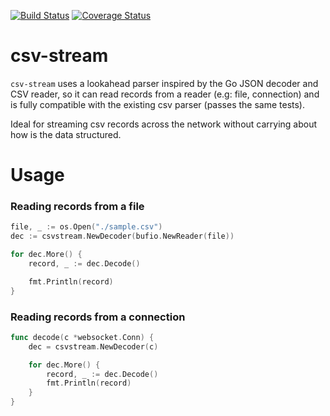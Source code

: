 [![Build Status](https://travis-ci.org/calvernaz/go-iterators.svg?branch=master)](https://travis-ci.org/calvernaz/go-iterators)
[![Coverage Status](https://coveralls.io/repos/github/calvernaz/go-iterators/badge.svg?branch=master)](https://coveralls.io/github/calvernaz/go-iterators?branch=master)

# csv-stream

`csv-stream` uses a lookahead parser inspired by the Go JSON decoder and CSV reader, so it can read records from a reader
(e.g: file, connection) and is fully compatible with the existing csv parser (passes the same tests).

Ideal for streaming csv records across the network without carrying about how is the data structured.

# Usage

### Reading records from a file

```go
file, _ := os.Open("./sample.csv")
dec := csvstream.NewDecoder(bufio.NewReader(file))

for dec.More() {
	record, _ := dec.Decode()

	fmt.Println(record)
}
````

### Reading records from a connection

```go
func decode(c *websocket.Conn) {
	dec = csvstream.NewDecoder(c)

	for dec.More() {
		record, _ := dec.Decode()
		fmt.Println(record)
	}
}
```
